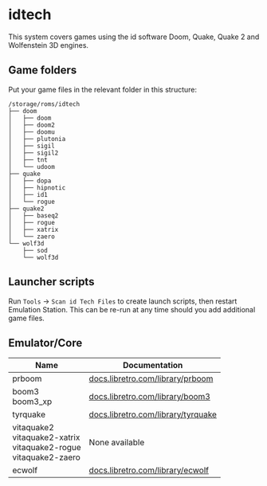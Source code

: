 # idtech

This system covers games using the id software Doom, Quake, Quake 2 and Wolfenstein 3D engines.

## Game folders

Put your game files in the relevant folder in this structure:
```
/storage/roms/idtech
├── doom
│   ├── doom
│   ├── doom2
│   ├── doomu
│   ├── plutonia
│   ├── sigil
│   ├── sigil2
│   ├── tnt
│   └── udoom
├── quake
│   ├── dopa
│   ├── hipnotic
│   ├── id1
│   └── rogue
├── quake2
│   ├── baseq2
│   ├── rogue
│   ├── xatrix
│   └── zaero
└── wolf3d
    ├── sod
    └── wolf3d
```

## Launcher scripts

Run `Tools` -> `Scan id Tech Files` to create launch scripts, then restart Emulation Station. This can be re-run at any time should you add additional game files.

## Emulator/Core

| Name | Documentation |
| --- | --- |
| prboom | [docs.libretro.com/library/prboom](https://docs.libretro.com/library/prboom) |
| boom3<br/>boom3_xp | [docs.libretro.com/library/boom3](https://docs.libretro.com/library/boom3) |
| tyrquake | [docs.libretro.com/library/tyrquake](https://docs.libretro.com/library/tyrquake) |
| vitaquake2<br/>vitaquake2-xatrix<br/>vitaquake2-rogue<br/>vitaquake2-zaero | None available |
| ecwolf | [docs.libretro.com/library/ecwolf](https://docs.libretro.com/library/ecwolf) |
